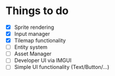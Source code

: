 # Things to do

- [x] Sprite rendering
- [x] Input manager
- [x] Tilemap functionality
- [ ] Entity system
- [ ] Asset Manager
- [ ] Developer UI via IMGUI
- [ ] Simple UI functionality (Text/Button/...)